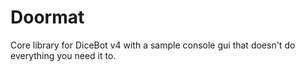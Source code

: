 # Doormat
Core library for DiceBot v4 with a sample console gui that doesn't do everything you need it to.
